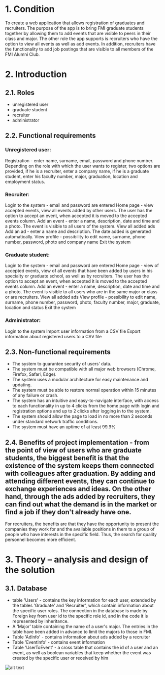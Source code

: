 # 1. Condition
To create a web application that allows registration of graduates and recruiters. The purpose of the app is to bring FMI graduate students together by allowing them to add events that are visible to peers in their class and major.
The other role the app supports is recruiters who have the option to view all events as well as add events. In addition, recruiters have the functionality to add job postings that are visible to all members of the FMI Alumni Club.

# 2. Introduction
## 2.1. Roles
- unregistered user
- graduate student
- recruiter
- administrator
  
## 2.2. Functional requirements

### Unregistered user:
Registration - enter name, surname, email, password and phone number. Depending on the role with which the user wants to register, two options are provided, if he is a recruiter, enter a company name, if he is a graduate student, enter his faculty number, major, graduation, location and employment status.

### Recruiter:
Login to the system - email and password are entered
Home page - view accepted events, view all events added by other users. The user has the option to accept an event, when accepted it is moved to the accepted events column.
Add an event - enter a name, description, date and time and a photo. The event is visible to all users of the system.
View all added ads
Add an ad - enter a name and description. The date added is generated automatically.
View profile - possibility to edit name, surname, phone number, password, photo and company name
Exit the system

### Graduate student:
Login to the system - email and password are entered
Home page - view of accepted events, view of all events that have been added by users in his specialty or graduate school, as well as by recruiters. The user has the option to accept an event, when accepted it is moved to the accepted events column.
Add an event - enter a name, description, date and time and a photo. The event is visible to all users who are in the same major or class or are recruiters.
View all added ads
View profile - possibility to edit name, surname, phone number, password, photo, faculty number, major, graduate, location and status
Exit the system


### Administrator:
Login to the system
Import user information from a CSV file
Export information about registered users to a CSV file


## 2.3. Non-functional requirements

- The system to guarantee security of users' data.
- The system must be compatible with all major web browsers (Chrome, Firefox, Safari, Edge).
- The system uses a modular architecture for easy maintenance and updating.
- The system must be able to restore normal operation within 15 minutes of any failure or crash.
- The system has an intuitive and easy-to-navigate interface, with access to each functionality in up to 4 clicks from the home page with login and registration options and up to 2 clicks after logging in to the system.
- The system should allow the page to load in no more than 2 seconds under standard network traffic conditions.
- The system must have an uptime of at least 99.9%

## 2.4. Benefits of project implementation - from the point of view of users who are graduate students, the biggest benefit is that the existence of the system keeps them connected with colleagues after graduation. By adding and attending different events, they can continue to exchange experiences and ideas. On the other hand, through the ads added by recruiters, they can find out what the demand is in the market or find a job if they don't already have one.
For recruiters, the benefits are that they have the opportunity to present the companies they work for and the available positions in them to a group of people who have interests in the specific field. Thus, the search for quality personnel becomes more efficient.

# 3. Theory – analysis and design of the solution 
## 3.1. Database 
- table 'Users' - contains the key information for each user, extended by the tables 'Graduate' and 'Recruiter', which contain information about the specific user roles. The connection in the database is made by Foreign key from user id to the specific role id, and in the code it is represented by inheritance.
- A 'Major' table containing the name of a user's major. The entries in the table have been added in advance to limit the majors to those in FMI.
- Table 'AdInfo' - contains information about ads added by a recruiter
- Table 'EventInfo' - contains event information
- Table 'UserToEvent' - a cross table that contains the id of a user and an event, as well as boolean variables that keep whether the event was created by the specific user or received by him

![alt text](https://github.com/vils03/AlumniClub/blob/main/database/er_diagram.png)
